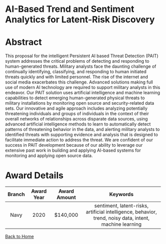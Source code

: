 
AI-Based Trend and Sentiment Analytics for Latent-Risk Discovery
================================================================

# Abstract


This proposal for the intelligent Persistent AI based Threat Detection (PAIT) system addresses the critical problems of detecting and responding to human-generated threats. Military analysts face the daunting challenge of continually identifying, classifying, and responding to human initiated threats quickly and with limited personnel. The rise of the internet and social media exacerbates this challenge. Advanced solutions making full use of modern AI technology are required to support military analysts in this endeavor. Our PAIT solution uses artificial intelligence and machine learning capabilities to detect emerging human-generated physical threats to military installations by monitoring open source and security-related data sets. Our innovative and agile approach includes analyzing potentially threatening individuals and groups of individuals in the context of their overall networks of relationships across disparate data sources, using advanced artificial intelligence methods to learn to automatically detect patterns of threatening behavior in the data, and alerting military analysts to identified threats with supporting evidence and analysis that is designed to facilitate immediate action to address the threat. We are confident of our success in PAIT development because of our ability to leverage our extensive past work in building and applying AI-based systems for monitoring and applying open source data.  

# Award Details

|Branch|Award Year|Award Amount|Keywords|
| :---: | :---: | :---: | :---: |
|Navy|2020|$140,000|sentiment, latent-risks, artificial intelligence, behavior, trend, noisy data, intent, machine learning|
  
  


[Back to Home](https://github.com/chrischow/dod_sbir_awards#2058)